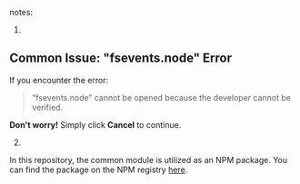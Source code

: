 notes:

1.

## Common Issue: "fsevents.node" Error

If you encounter the error:

> “fsevents.node” cannot be opened because the developer cannot be verified.

**Don't worry!** Simply click **Cancel** to continue.

2.

In this repository, the common module is utilized as an NPM package. You can find the package on the NPM registry [here](https://www.npmjs.com/package/@ymztickets/common).
